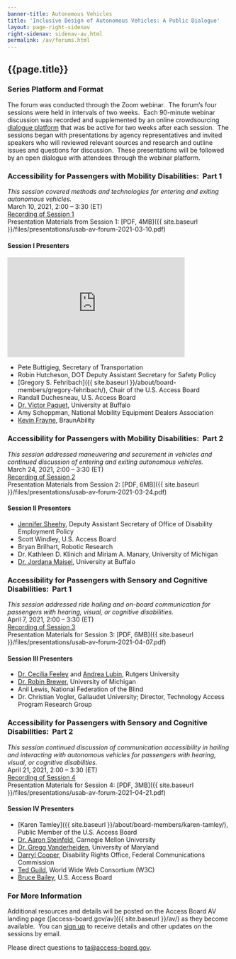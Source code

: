 ```yaml
---
banner-title: Autonomous Vehicles
title: 'Inclusive Design of Autonomous Vehicles: A Public Dialogue'
layout: page-right-sidenav
right-sidenav: sidenav-av.html
permalink: /av/forums.html
---
```


## {{page.title}}

### Series Platform and Format 

The forum was conducted through the Zoom webinar.&nbsp;
The forum’s four sessions were held in intervals of two weeks.&nbsp;
Each 90-minute webinar discussion was recorded and supplemented by an online crowdsourcing [dialogue platform](https://transportationinnovation.ideascale.com) that was be active for two weeks after each session.&nbsp;
The sessions began with presentations by agency representatives and invited speakers who will reviewed relevant sources and research and outline issues and questions for discussion.&nbsp;
These presentations will be followed by an open dialogue with attendees through the webinar platform.

### Accessibility for Passengers with Mobility Disabilities:&nbsp; Part 1

_This session covered methods and technologies for entering and exiting autonomous vehicles._ \
March 10, 2021, 2:00 – 3:30 (ET) \
[Recording of Session 1](https://www.youtube.com/watch?v=xI1j1V1SyjE) \
Presentation Materials from Session 1: [PDF, 4MB]({{ site.baseurl }}/files/presentations/usab-av-forum-2021-03-10.pdf)

#### Session I Presenters

<iframe class="margin-x-10" title="Welcome message from Pete Buttigieg" src="https://www.youtube.com/embed/WPP4s413T6k" width="400" height="225" frameborder="0" allowfullscreen="true" allow="accelerometer; clipboard-write; encrypted-media; gyroscope; picture-in-picture"> Introduction Video </iframe>

* Pete Buttigieg, Secretary of Transportation 
* Robin Hutcheson, DOT Deputy Assistant Secretary for Safety Policy
* [Gregory S. Fehribach]({{ site.baseurl }}/about/board-members/gregory-fehribach/), Chair of the U.S. Access Board
*	Randall Duchesneau, U.S. Access Board
*	[Dr. Victor Paquet](http://engineering.buffalo.edu/industrial-systems/people/faculty-directory/paquet-victor.html), University at Buffalo
*	Amy Schoppman, National Mobility Equipment Dealers Association
*	[Kevin Frayne](https://www.linkedin.com/in/kevin-frayne-3635545/), BraunAbility

### Accessibility for Passengers with Mobility Disabilities:&nbsp; Part 2

_This session addressed maneuvering and securement in vehicles and continued discussion of entering and exiting autonomous vehicles._ \
March 24, 2021, 2:00 – 3:30 (ET) \
[Recording of Session 2](https://youtu.be/d9xc-mRrlxY?t=38) \
Presentation Materials from Session 2: [PDF, 6MB]({{ site.baseurl }}/files/presentations/usab-av-forum-2021-03-24.pdf)

#### Session II Presenters

*	[Jennifer Sheehy](https://www.dol.gov/agencies/odep/about/organizational-chart/deputy-assistant-secretary), Deputy Assistant Secretary of Office of Disability Employment Policy
*	Scott Windley, U.S. Access Board
*	Bryan Brilhart, Robotic Research
*	Dr. Kathleen D. Klinich and Miriam A. Manary, University of Michigan 
*	[Dr. Jordana Maisel](http://ap.buffalo.edu/People/faculty.host.html/content/shared/ap/students-faculty-alumni/faculty/Maisel.detail.html), University at Buffalo

### Accessibility for Passengers with Sensory and Cognitive Disabilities:&nbsp; Part 1

_This session addressed ride hailing and on-board communication for passengers with hearing, visual, or cognitive disabilities._ \
April 7, 2021, 2:00 – 3:30 (ET) \
[Recording of Session 3](https://youtu.be/nfh-MpcNCB8) \
Presentation Materials for Session 3: [PDF, 6MB]({{ site.baseurl }}/files/presentations/usab-av-forum-2021-04-07.pdf)

#### Session III Presenters

* [Dr. Cecilia Feeley](http://cait.rutgers.edu/autism-project) and [Andrea Lubin](http://vtc.rutgers.edu/51), Rutgers University 
* [Dr. Robin Brewer](http://robinbrewer.com), University of Michigan
* Anil Lewis, National Federation of the Blind
* Dr. Christian Vogler, Gallaudet University; Director, Technology Access Program Research Group

### Accessibility for Passengers with Sensory and Cognitive Disabilities:&nbsp; Part 2

_This session  continued discussion of communication accessibility in hailing and interacting with autonomous vehicles for passengers with hearing, visual, or cognitive disabilities._ \
April 21, 2021, 2:00 – 3:30 (ET) \
[Recording of Session 4](https://youtu.be/ImQoLk0CQoc?t=1) \
Presentation Materials for Session 4: [PDF, 3MB]({{ site.baseurl }}/files/presentations/usab-av-forum-2021-04-21.pdf)

#### Session IV Presenters

* [Karen Tamley]({{ site.baseurl }}/about/board-members/karen-tamley/), Public Member of the U.S. Access Board
* [Dr. Aaron Steinfeld](https://tbd.ri.cmu.edu/), Carnegie Mellon University
* [Dr. Gregg Vanderheiden](https://trace.umd.edu/), University of Maryland
* [Darryl Cooper](https://www.fcc.gov/accessibility), Disability Rights Office, Federal Communications Commission
* [Ted Guild](https://www.w3.org/auto/), World Wide Web Consortium (W3C)
* [Bruce Bailey](https://www.accessibilityonline.org/ao/speakers/10192/?ret=speakers), U.S. Access Board

### For More Information 

Additional resources and details will be posted on the Access Board AV landing page ([access-board.gov/av]({{ site.baseurl }}/av/) as they become available.&nbsp;
You can [sign up](https://public.govdelivery.com/accounts/USACCESS/subscriber/new?topic_id=USACCESS_13) to receive details and other updates on the sessions by email.   

Please direct questions to <ta@access-board.gov>.

